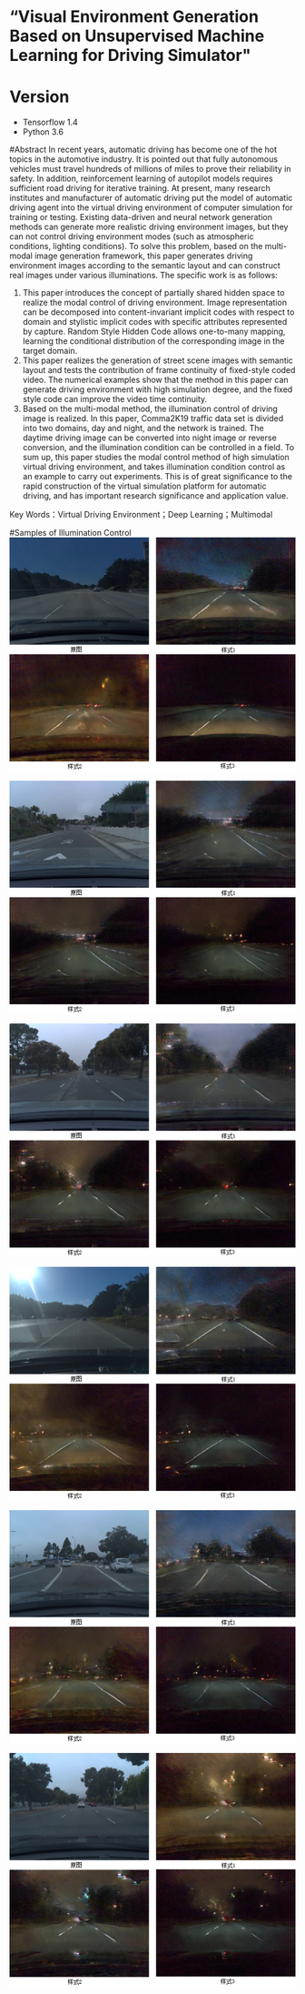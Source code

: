 # “Visual Environment Generation Based on Unsupervised Machine Learning for Driving Simulator"

# Version
* Tensorflow 1.4
* Python 3.6

#Abstract 
In recent years, automatic driving has become one of the hot topics in the automotive industry. It is pointed out that fully autonomous vehicles must travel hundreds of millions of miles to prove their reliability in safety. In addition, reinforcement learning of autopilot models requires sufficient road driving for iterative training. At present, many research institutes and manufacturer of automatic driving put the model of automatic driving agent into the virtual driving environment of computer simulation for training or testing.
Existing data-driven and neural network generation methods can generate more realistic driving environment images, but they can not control driving environment modes (such as atmospheric conditions, lighting conditions). To solve this problem, based on the multi-modal image generation framework, this paper generates driving environment images according to the semantic layout and can construct real images under various illuminations. The specific work is as follows:
1. This paper introduces the concept of partially shared hidden space to realize the modal control of driving environment. Image representation can be decomposed into content-invariant implicit codes with respect to domain and stylistic implicit codes with specific attributes represented by capture. Random Style Hidden Code allows one-to-many mapping, learning the conditional distribution of the corresponding image in the target domain.
2. This paper realizes the generation of street scene images with semantic layout and tests the contribution of frame continuity of fixed-style coded video. The numerical examples show that the method in this paper can generate driving environment with high simulation degree, and the fixed style code can improve the video time continuity.
3. Based on the multi-modal method, the illumination control of driving image is realized. In this paper, Comma2K19 traffic data set is divided into two domains, day and night, and the network is trained. The daytime driving image can be converted into night image or reverse conversion, and the illumination condition can be controlled in a field.
To sum up, this paper studies the modal control method of high simulation virtual driving environment, and takes illumination condition control as an example to carry out experiments. This is of great significance to the rapid construction of the virtual simulation platform for automatic driving, and has important research significance and application value.

Key Words：Virtual Driving Environment；Deep Learning；Multimodal

#Samples of Illumination Control
![Sample1](sample1.png)

![Sample2](sample2.png)

![Sample3](sample3.png)

![Sample4](sample4.png)

![Sample6](sample5.png)

![Sample6](sample6.png)